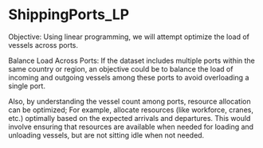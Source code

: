 # ShippingPorts_LP
Objective: Using linear programming, we will attempt optimize the load of vessels across ports. 

Balance Load Across Ports: If the dataset includes multiple ports within the same country or region, an objective could be to balance the load of incoming and outgoing vessels among these ports to avoid overloading a single port.

Also, by understanding the vessel count among ports, resource allocation can be optimized; For example, allocate resources (like workforce, cranes, etc.) optimally based on the expected arrivals and departures. This would involve ensuring that resources are available when needed for loading and unloading vessels, but are not sitting idle when not needed.
